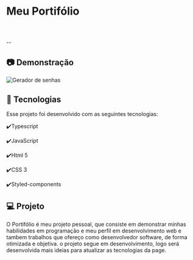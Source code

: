 # Meu Portifólio <h1 align = "center">
</h1>
<br> --

## :camera: Demonstração

  ![Gerador de senhas](https://github.com/jeffersoncardoso100/Portif-lio-Front/blob/main/portifoo.gif)


## :rocket: Tecnologias

Esse projeto foi desenvolvido com as seguintes tecnologias:

✔️Typescript

✔️JavaScript

✔️Html 5

✔️CSS 3

✔️Styled-components





## 💻 Projeto

O Portifólio é meu projeto pessoal, que consiste em demonstrar minhas habilidades em programação e meu perfil em desenvolvimento web e tambem trabalhos que ofereço como desenvolvedor software, de forma otimizada e objetiva.
o projeto segue em desenvolvimento, logo será desenvolvida mais ideias para atualizar as tecnologias da page.

